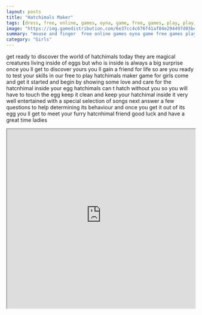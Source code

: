 ```yaml
---
layout: posts
title: "Hatchimals Maker"
tags: [dress, free, online, games, oyna, game, free, games, play, play, games]
image: "https://img.gamedistribution.com/6e37cc4c676f41af84e294497d03be8d.jpg"
summary: "mouse and finger  free online games oyna game free games play play games"
category: "Girls"
---
```


get ready to discover the world of hatchimals today they are magical creatures living inside of eggs but who is inside is always a big surprise once you ll get to discover yours you ll gain a friend for life so are you ready to test your skills in our free to play hatchimals maker game for girls come and get it started and begin by showing some love and care for the hatcnhimal inside your egg hatchimals can t hatch without you so you will have to touch the egg keep it clean and keep your hatchimal inside it very well entertained with a special selection of songs next answer a few questions to help determining its behaviour and once you get it out of its egg you ll get to meet your furry hatcnhimal friend good luck and have a great time ladies

<iframe width="100%" height="480px;" src="https://html5.gamedistribution.com/6e37cc4c676f41af84e294497d03be8d/"></iframe>